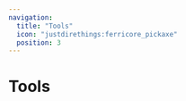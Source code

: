 ```yaml
---
navigation:
  title: "Tools"
  icon: "justdirethings:ferricore_pickaxe"
  position: 3
---
```


# Tools

<SubPages />